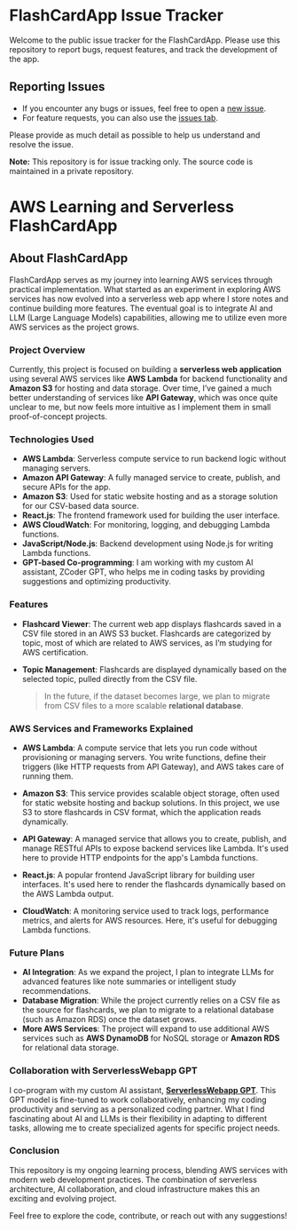 # FlashCardApp Issue Tracker

Welcome to the public issue tracker for the FlashCardApp. Please use this repository to report bugs, request features, and track the development of the app.

## Reporting Issues
- If you encounter any bugs or issues, feel free to open a [new issue](https://github.com/zbikma/FlashCardApp-Issues/issues/new).
- For feature requests, you can also use the [issues tab](https://github.com/zbikma/FlashCardApp-Issues/issues/new).

Please provide as much detail as possible to help us understand and resolve the issue.

**Note:** This repository is for issue tracking only. The source code is maintained in a private repository.

# AWS Learning and Serverless FlashCardApp

## About FlashCardApp

FlashCardApp serves as my journey into learning AWS services through practical implementation. What started as an experiment in exploring AWS services has now evolved into a serverless web app where I store notes and continue building more features. The eventual goal is to integrate AI and LLM (Large Language Models) capabilities, allowing me to utilize even more AWS services as the project grows.

### Project Overview

Currently, this project is focused on building a **serverless web application** using several AWS services like **AWS Lambda** for backend functionality and **Amazon S3** for hosting and data storage. Over time, I’ve gained a much better understanding of services like **API Gateway**, which was once quite unclear to me, but now feels more intuitive as I implement them in small proof-of-concept projects.

### Technologies Used

- **AWS Lambda**: Serverless compute service to run backend logic without managing servers.
- **Amazon API Gateway**: A fully managed service to create, publish, and secure APIs for the app.
- **Amazon S3**: Used for static website hosting and as a storage solution for our CSV-based data source.
- **React.js**: The frontend framework used for building the user interface.
- **AWS CloudWatch**: For monitoring, logging, and debugging Lambda functions.
- **JavaScript/Node.js**: Backend development using Node.js for writing Lambda functions.
- **GPT-based Co-programming**: I am working with my custom AI assistant, ZCoder GPT, who helps me in coding tasks by providing suggestions and optimizing productivity.

### Features

- **Flashcard Viewer**: The current web app displays flashcards saved in a CSV file stored in an AWS S3 bucket. Flashcards are categorized by topic, most of which are related to AWS services, as I’m studying for AWS certification.
- **Topic Management**: Flashcards are displayed dynamically based on the selected topic, pulled directly from the CSV file.
  
  > In the future, if the dataset becomes large, we plan to migrate from CSV files to a more scalable **relational database**.

### AWS Services and Frameworks Explained

- **AWS Lambda**: A compute service that lets you run code without provisioning or managing servers. You write functions, define their triggers (like HTTP requests from API Gateway), and AWS takes care of running them.
  
- **Amazon S3**: This service provides scalable object storage, often used for static website hosting and backup solutions. In this project, we use S3 to store flashcards in CSV format, which the application reads dynamically.

- **API Gateway**: A managed service that allows you to create, publish, and manage RESTful APIs to expose backend services like Lambda. It's used here to provide HTTP endpoints for the app's Lambda functions.

- **React.js**: A popular frontend JavaScript library for building user interfaces. It's used here to render the flashcards dynamically based on the AWS Lambda output.

- **CloudWatch**: A monitoring service used to track logs, performance metrics, and alerts for AWS resources. Here, it's useful for debugging Lambda functions.

### Future Plans

- **AI Integration**: As we expand the project, I plan to integrate LLMs for advanced features like note summaries or intelligent study recommendations.
- **Database Migration**: While the project currently relies on a CSV file as the source for flashcards, we plan to migrate to a relational database (such as Amazon RDS) once the dataset grows.
- **More AWS Services**: The project will expand to use additional AWS services such as **AWS DynamoDB** for NoSQL storage or **Amazon RDS** for relational data storage.

### Collaboration with ServerlessWebapp GPT

I co-program with my custom AI assistant, [**ServerlessWebapp GPT**](https://chatgpt.com/g/g-SGZoTjUKC-serverlesswebapp). This GPT model is fine-tuned to work collaboratively, enhancing my coding productivity and serving as a personalized coding partner. What I find fascinating about AI and LLMs is their flexibility in adapting to different tasks, allowing me to create specialized agents for specific project needs.

### Conclusion

This repository is my ongoing learning process, blending AWS services with modern web development practices. The combination of serverless architecture, AI collaboration, and cloud infrastructure makes this an exciting and evolving project.

Feel free to explore the code, contribute, or reach out with any suggestions!


